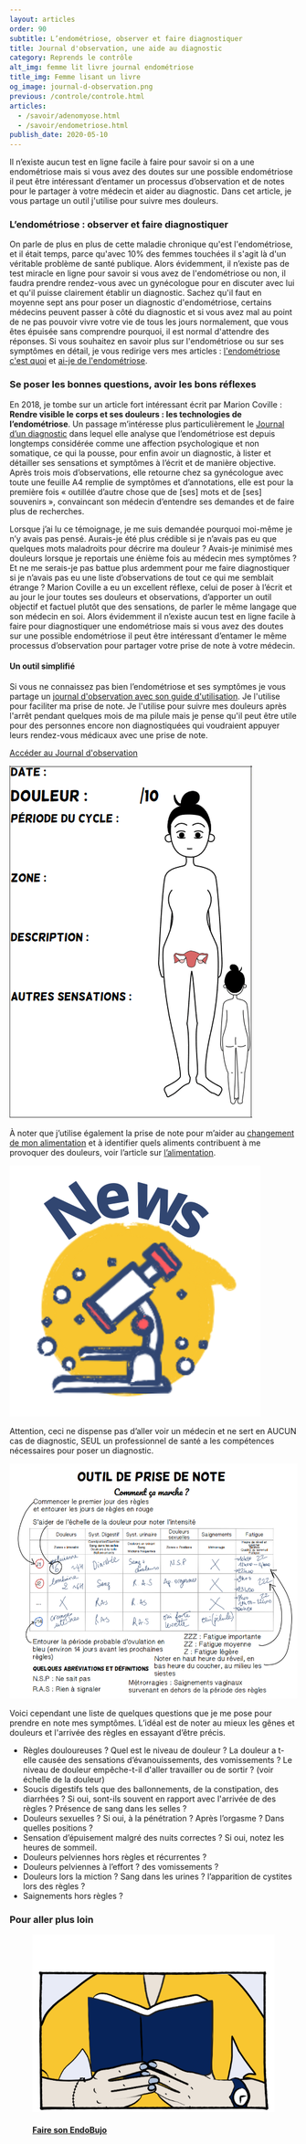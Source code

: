 ```yaml
---
layout: articles
order: 90
subtitle: L’endométriose, observer et faire diagnostiquer
title: Journal d'observation, une aide au diagnostic
category: Reprends le contrôle
alt_img: femme lit livre journal endométriose
title_img: Femme lisant un livre
og_image: journal-d-observation.png
previous: /controle/controle.html
articles:
  - /savoir/adenomyose.html
  - /savoir/endometriose.html
publish_date: 2020-05-10
---
```

Il n’existe aucun test en ligne facile à faire pour savoir si on a une endométriose mais si vous avez des doutes sur une possible endométriose il peut être intéressant d’entamer un processus d’observation et de notes pour le partager à votre médecin et aider au diagnostic. Dans cet article, je vous partage un outil j'utilise pour suivre mes douleurs.

### L’endométriose : observer et faire diagnostiquer
On parle de plus en plus de cette maladie chronique qu'est l'endométriose, et il était temps, parce qu'avec 10% des femmes touchées il s'agit là d'un véritable problème de santé publique. Alors évidemment, il n’existe pas de test miracle en ligne pour savoir si vous avez de l'endométriose ou non, il faudra prendre rendez-vous avec un gynécologue pour en discuter avec lui et qu'il puisse clairement établir un diagnostic. Sachez qu'il faut en moyenne sept ans pour poser un diagnostic d'endométriose, certains médecins peuvent passer à côté du diagnostic et si vous avez mal au point de ne pas pouvoir vivre votre vie de tous les jours normalement, que vous êtes épuisée sans comprendre pourquoi, il est normal d'attendre des réponses.
Si vous souhaitez en savoir plus sur l'endométriose ou sur ses symptômes en détail, je vous redirige vers mes articles : [l'endométriose c'est quoi](/article/2018/06/17/l-endometriose-c-est-quoi.html) et [ai-je de l'endométriose](/article/2018/10/14/l-endometriose-symptomes.html).

### Se poser les bonnes questions, avoir les bons réflexes
En 2018, je tombe sur un article fort intéressant écrit par Marion Coville : **Rendre visible le corps et ses douleurs : les technologies de l’endométriose**. Un passage m’intéresse plus particulièrement le [Journal d’un diagnostic](https://femtech.hypotheses.org/185) dans lequel elle analyse que l’endométriose est depuis longtemps considérée comme une affection psychologique et non somatique, ce qui la pousse, pour enfin avoir un diagnostic, à lister et détailler ses sensations et symptômes à l’écrit et de manière objective. Après trois mois d’observations, elle retourne chez sa gynécologue avec toute une feuille A4 remplie de symptômes et d’annotations, elle est pour la première fois « outillée d’autre chose que de [ses] mots et de [ses] souvenirs », convaincant son médecin d’entendre ses demandes et de faire plus de recherches.

Lorsque j’ai lu ce témoignage, je me suis demandée pourquoi moi-même je n’y avais pas pensé. Aurais-je été plus crédible si je n’avais pas eu que quelques mots maladroits pour décrire ma douleur ? Avais-je minimisé mes douleurs lorsque je reportais une énième fois au médecin mes symptômes ? Et ne me serais-je pas battue plus ardemment pour me faire diagnostiquer si je n’avais pas eu une liste d’observations de tout ce qui me semblait étrange ? Marion Coville a eu un excellent réflexe, celui de poser à l’écrit et au jour le jour toutes ses douleurs et observations, d’apporter un outil objectif et factuel plutôt que des sensations, de parler le même langage que son médecin en soi.
Alors évidemment il n’existe aucun test en ligne facile à faire pour diagnostiquer une endométriose mais si vous avez des doutes sur une possible endométriose il peut être intéressant d’entamer le même processus d’observation pour partager votre prise de note à votre médecin.

#### Un outil simplifié
Si vous ne connaissez pas bien l’endométriose et ses symptômes je vous partage un [journal d'observation avec son guide d'utilisation](/assets/images/schema/journal-observation-endonymous-fr.pdf). Je l'utilise pour faciliter ma prise de note. Je l'utilise pour suivre mes douleurs après l'arrêt pendant quelques mois de ma pilule mais je pense qu'il peut être utile pour des personnes encore non diagnostiquées qui voudraient appuyer leurs rendez-vous médicaux avec une prise de note.

<a href="/assets/images/schema/journal-observation-endonymous-fr.pdf" class="button btn-rouge">Accéder au Journal d'observation</a>

<div class="text-center">
    <a href="/assets/images/schema/journal-observation-endonymous-fr.pdf" class="image"><img src="/assets/images/schema/tableau-journal.png" class="img-fluid" alt="journal observation endonymous douleurs endométriose intensité" title="Exemple du journal d'information avec la possibilité de renseigner sa douleur et son intensité"></a>
</div>

À noter que j’utilise également la prise de note pour m’aider au [changement de mon alimentation](/controle/alimentation.html) et à identifier quels aliments contribuent à me provoquer des douleurs, voir l’article sur [l’alimentation](/controle/endometriose-digestive-et-alimentation.html).

<div class="definition">
  <img src="/assets/images/svg/icones/recherche.svg">
  <p>Attention, ceci ne dispense pas d’aller voir un médecin et ne sert en AUCUN cas de diagnostic, SEUL un professionnel de santé a les compétences nécessaires pour poser un diagnostic.</p>
</div>

![Explication du tableau du journal d'information avec la possibilité de renseigner ses symptomes](/assets/images/schema/tableau-journal2.png)

Voici cependant une liste de quelques questions que je me pose pour prendre en note mes symptômes. L’idéal est de noter au mieux les gênes et douleurs et l'arrivée des règles en essayant d’être précis.
- Règles douloureuses ? Quel est le niveau de douleur ? La douleur a t-elle causée des sensations d’évanouissements, des vomissements ? Le niveau de douleur empêche-t-il d'aller travailler ou de sortir ?
(voir échelle de la douleur)
- Soucis digestifs tels que des ballonnements, de la constipation, des diarrhées ? Si oui, sont-ils souvent en rapport avec l'arrivée de des règles ? Présence de sang dans les selles ?
- Douleurs sexuelles ? Si oui, à la pénétration ? Après l’orgasme ? Dans quelles positions ?
- Sensation d’épuisement malgré des nuits correctes ? Si oui, notez les heures de sommeil.
- Douleurs pelviennes hors règles et récurrentes ?
- Douleurs pelviennes à l’effort ? des vomissements ?
- Douleurs lors la miction ? Sang dans les urines ? l’apparition de cystites lors des règles ?
- Saignements hors règles ?

### Pour aller plus loin
<div class="articles">
  <a href="/controle/carnet-endometriose.html" class="index-articles">
    <figure class="liens">
      <img src="/assets/images/articles/faire-son-endobujo.png" class="img-fluid">
      <figcaption class="bleu">
        <h4 class="h4-link">Faire son EndoBujo</h4>
      </figcaption>
    </figure>
  </a>
</div>